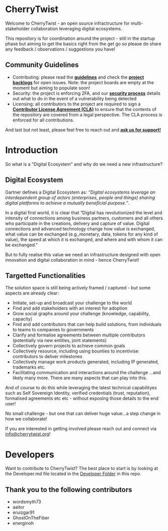 # CherryTwist
Welcome to CherryTwist - an open source infractructure for multi-stakeholder collaboration leveraging digital ecosystems.

This repository is for coordination around the project - still in the startup phase but aiming to get the basics right from the get go so please do share any feedback / observations / suggestions you have!

## Community Guidelines
- Contributing: please read the **[guidelines](https://github.com/cherrytwist/.github/blob/master/CONTRIBUTING.md)** and check the **[project backlogs](https://github.com/orgs/cherrytwist/projects)** for open issues. Note: the project boards are empty at the moment but aiming to populate soon!
- Security: the project is enforcing 2FA, and our **[security process](https://github.com/cherrytwist/.github/blob/master/SECURITY.md)** details out what to do in the event of a vulnerability being detected
- Licensing: all contributors to the project are required to sign a **[Contributor License Agreement (CLA)](https://github.com/cherrytwist/.github/blob/master/CLA.md)** to ensure that the contents of the repository are covered from a legal perspective. The CLA process is enforced for all contributions.

And last but not least, please feel free to reach out and **[ask us for support!](https://github.com/cherrytwist/.github/blob/master/SUPPORT.md)**

# Introduction
So what is a "Digital Ecosystem" and why do we need a new infrastructure?

## Digital Ecosystem
Gartner defines a Digital Ecosystem as: *“Digital ecosystems leverage an interdependent group of actors (enterprises, people and things) sharing digital platforms to achieve a mutually beneficial purpose.”*.

In a digital first world, it is clear that “Digital has revolutionized the level and intensity of connections among business partners, customers and all others who participate in the creations, delivery and capture of value. Digital connections and advanced technology change how value is exchanged, what value can be exchanged (e.g.,monetary, data, tokens for any kind of value), the speed at which it is exchanged, and where and with whom it can be exchanged.”

But to fully realise this value we need an infrastructure designed with open innovation and digital collaboration in mind - hence CherryTwist!

## Targetted Functionalities
The solution space is still being actively framed / captured - but some aspects are already clear:
- Initiate, set-up and broadcast your challenge to the world
- Find and add stakeholders with an interest for adoption
- Grow social graphs around your challenge (knowledge, capability, capacity)
- Find and add contributors that can help build solutions, from individuals to teams to companies to governments
- Clarify and formalise agreements between multiple contributors (potentially via new entities, joint statements)
- Collectively govern projects to achieve common goals
- Collectively resource, including using bounties to incentivise contributors to deliver milestones
- Collectively manage work products generated, including IP generated, trademarks etc.
- Facilitating communication and interactions around the challenge
...and likely many more. There are many aspects that can play into this.

And of course to do this while leveraging the latest technical capabilityes such as Self Sovereign Identity, verified credentials (trust, reputation), formalised agreements etc etc - without exposing those details to the end user!

No small challenge - but one that can deliver huge value...a step change in how we collaborate!

If you are interested in getting involved please reach out and connect via <info@cherrytwist.org>!

# Developers
Want to contribute to CherryTwist? The best place to start is by looking at the Developer.md file located in the [Developer Folder](Developers/Developer.md) in this repo.

## Thank you to the following contributors
- wordsmyth73
- aaitor
- eruizgar91
- GhostOnTheFiber
- energinoh




